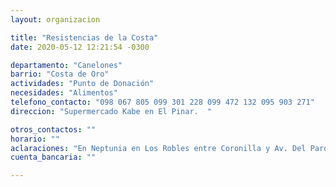 ```yaml
---
layout: organizacion

title: "Resistencias de la Costa"
date: 2020-05-12 12:21:54 -0300

departamento: "Canelones"
barrio: "Costa de Oro"
actividades: "Punto de Donación"
necesidades: "Alimentos"
telefono_contacto: "098 067 805 099 301 228 099 472 132 095 903 271"
direccion: "Supermercado Kabe en El Pinar.  "

otros_contactos: ""
horario: ""
aclaraciones: "En Neptunia en Los Robles entre Coronilla y Av. Del Parque llamando a celulares de contacto."
cuenta_bancaria: ""

---
```

